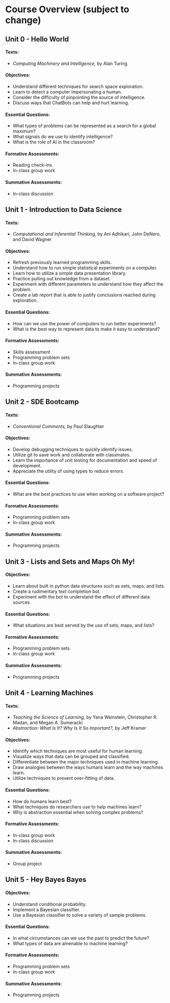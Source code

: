 # Course Overview (subject to change)

## Unit 0 - Hello World

#### Texts:

- *Computing Machinery and Intelligence,* by Alan Turing

#### Objectives:

- Understand different techniques for search space exploration.
- Learn to detect a computer impersonating a human.
- Consider the difficulty of pinpointing the source of intelligence.
- Discuss ways that ChatBots can help and hurt learning.

#### Essential Questions:

- What types of problems can be represented as a search for a global maximum?
- What signals do we use to identify intelligence?
- What is the role of AI in the classroom?

#### Formative Assessments:

- Reading check-ins
- In-class group work

#### Summative Assessments:

- In-class discussion

## Unit 1 - Introduction to Data Science

#### Texts:

- *Computational and Inferential Thinking,* by Ani Adhikari, John DeNero, and David Wagner

#### Objectives:

- Refresh previously learned programming skills.
- Understand how to run simple statistical experiments on a computer.
- Learn how to utilize a simple data presentation library.
- Practice pulling out knowledge from a dataset.
- Experiment with different parameters to understand how they affect the problem.
- Create a lab report that is able to justify conclusions reached during exploration.

#### Essential Questions:

- How can we use the power of computers to run better experiments?
- What is the best way to represent data to make it easy to understand?

#### Formative Assessments:

- Skills assessment
- Programming problem sets
- In-class group work

#### Summative Assessments:

- Programming projects

## Unit 2 - SDE Bootcamp

#### Texts:

- *Conventional Comments,* by Paul Slaughter

#### Objectives:

- Develop debugging techniques to quickly identify issues.
- Utilize git to save work and collaborate with classmates.
- Learn the importance of unit testing for documentation and speed of development.
- Appreciate the utility of using types to reduce errors.

#### Essential Questions:

- What are the best practices to use when working on a software project?

#### Formative Assessments:

- Programming problem sets
- In-class group work

#### Summative Assessments:

- Programming projects

## Unit 3 - Lists and Sets and Maps Oh My!

#### Objectives:

- Learn about built in python data structures such as sets, maps, and lists.
- Create a rudimentary text completion bot.
- Experiment with the bot to understand the effect of different data sources.

#### Essential Questions:

- What situations are best served by the use of sets, maps, and lists?

#### Formative Assessments:

- Programming problem sets
- In-class group work

#### Summative Assessments:

- Programming projects

## Unit 4 - Learning Machines

#### Texts:

- *Teaching the Science of Learning,* by Yana Weinstein, Christopher R. Madan, and Megan A. Sumeracki
- *Abstraction: What Is It? Why Is It So Important?,* by Jeff Kramer

#### Objectives:

- Identify which techniques are most useful for human learning.
- Visualize ways that data can be grouped and classified.
- Differentiate between the major techniques used in machine learning.
- Draw analogies between the ways humans learn and the way machines learn.
- Utilize techniques to prevent over-fitting of data.

#### Essential Questions:

- How do humans learn best?
- What techniques do researchers use to help machines learn?
- Why is abstraction essential when solving complex problems?

#### Formative Assessments:

- In-class group work
- In-class discussion

#### Summative Assessments:

- Group project

## Unit 5 - Hey Bayes Bayes

#### Objectives:

- Understand conditional probability.
- Implement a Bayesian classifier.
- Use a Bayesian classifier to solve a variety of sample problems.

#### Essential Questions:
- In what circumstances can we use the past to predict the future?
- What types of data are amenable to machine learning?

#### Formative Assessments:

- Programming problem sets
- In-class group work

#### Summative Assessments:

- Programming projects

